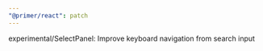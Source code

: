 ```yaml
---
"@primer/react": patch
---
```


experimental/SelectPanel: Improve keyboard navigation from search input
